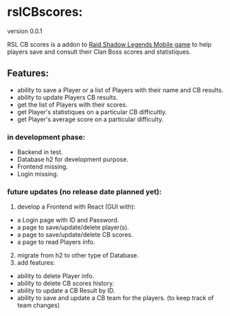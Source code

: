 # rslCBscores: 
version 0.0.1

RSL CB scores is a addon to [Raid Shadow Legends Mobile game](http://raidshadowlegends.com/) to help players save and consult their Clan Boss scores and statistiques.

## Features:
- ability to save a Player or a list of Players with their name and CB results.
- ability to update Players CB results.
- get the list of Players with their scores.
- get Player's statistiques on a particular CB difficultly.
- get Player's average score on a particular difficulty.

### in development phase:
- Backend in test.
- Database h2 for development purpose.
- Frontend missing.
- Login missing.

### future updates (no release date planned yet):
1. develop a Frontend with React (GUI with):
  - a Login page with ID and Password.
  - a page to save/update/delete player(s).
  - a page to save/update/delete CB scores.
  - a page to read Players info.
2. migrate from h2 to other type of Database.
2. add features:
  - ability to delete Player info.
  - ability to delete CB scores history.
  - ability to update a CB Result by ID.
  - ability to save and update a CB team for the players. (to keep track of team changes)
  
